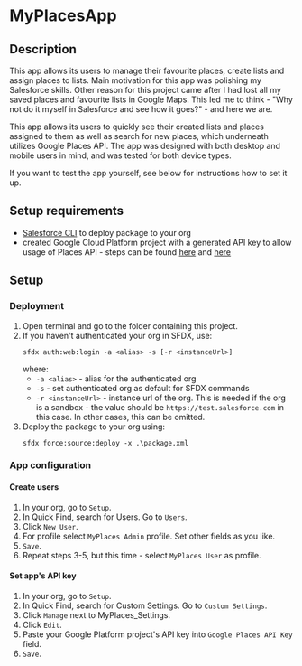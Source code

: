 # MyPlacesApp

## Description

This app allows its users to manage their favourite places, create lists and assign places to lists. Main motivation for this app was polishing my Salesforce skills. Other reason for this project came after I had lost all my saved places and favourite lists in Google Maps. This led me to think - "Why not do it myself in Salesforce and see how it goes?" - and here we are.

This app allows its users to quickly see their created lists and places assigned to them as well as search for new places, which underneath utilizes Google Places API. The app was designed with both desktop and mobile users in mind, and was tested for both device types.

If you want to test the app yourself, see below for instructions how to set it up.

## Setup requirements

- [Salesforce CLI](https://developer.salesforce.com/tools/sfdxcli) to deploy package to your org
- created Google Cloud Platform project with a generated API key to allow usage of Places API - steps can be found [here](https://cloud.google.com/resource-manager/docs/creating-managing-projects#creating_a_project) and [here](https://cloud.google.com/docs/authentication/api-keys#creating_an_api_key)

## Setup

### Deployment

1. Open terminal and go to the folder containing this project.
2. If you haven't authenticated your org in SFDX, use:
   ```
   sfdx auth:web:login -a <alias> -s [-r <instanceUrl>]
   ```
   where:
   - `-a <alias>` - alias for the authenticated org
   - `-s` - set authenticated org as default for SFDX commands
   - `-r <instanceUrl>` - instance url of the org. This is needed if the org is a sandbox - the value should be `https://test.salesforce.com` in this case. In other cases, this can be omitted.
3. Deploy the package to your org using:
   ```
   sfdx force:source:deploy -x .\package.xml
   ```
### App configuration

#### Create users

1. In your org, go to `Setup`.
2. In Quick Find, search for Users. Go to `Users`.
3. Click `New User`.
4. For profile select `MyPlaces Admin` profile. Set other fields as you like.
5. `Save`.
6. Repeat steps 3-5, but this time - select `MyPlaces User` as profile.

#### Set app's API key
 
1. In your org, go to `Setup`.
2. In Quick Find, search for Custom Settings. Go to `Custom Settings`.
3. Click `Manage` next to MyPlaces_Settings.
4. Click `Edit`.
5. Paste your Google Platform project's API key into `Google Places API Key` field.
6. `Save`.
